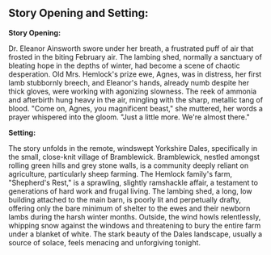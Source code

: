 ## Story Opening and Setting:

**Story Opening:**

Dr. Eleanor Ainsworth swore under her breath, a frustrated puff of air that frosted in the biting February air. The lambing shed, normally a sanctuary of bleating hope in the depths of winter, had become a scene of chaotic desperation. Old Mrs. Hemlock's prize ewe, Agnes, was in distress, her first lamb stubbornly breech, and Eleanor's hands, already numb despite her thick gloves, were working with agonizing slowness. The reek of ammonia and afterbirth hung heavy in the air, mingling with the sharp, metallic tang of blood.  "Come on, Agnes, you magnificent beast," she muttered, her words a prayer whispered into the gloom. "Just a little more. We're almost there."

**Setting:**

The story unfolds in the remote, windswept Yorkshire Dales, specifically in the small, close-knit village of Bramblewick. Bramblewick, nestled amongst rolling green hills and grey stone walls, is a community deeply reliant on agriculture, particularly sheep farming. The Hemlock family's farm, "Shepherd's Rest," is a sprawling, slightly ramshackle affair, a testament to generations of hard work and frugal living. The lambing shed, a long, low building attached to the main barn, is poorly lit and perpetually drafty, offering only the bare minimum of shelter to the ewes and their newborn lambs during the harsh winter months. Outside, the wind howls relentlessly, whipping snow against the windows and threatening to bury the entire farm under a blanket of white. The stark beauty of the Dales landscape, usually a source of solace, feels menacing and unforgiving tonight.
